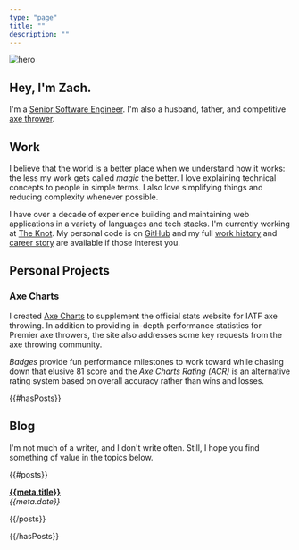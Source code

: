 ```yaml
---
type: "page"
title: ""
description: ""
---
```


![hero](data:image/jpg;base64,{{>hero}})

## Hey, I'm Zach.

I'm a [Senior Software Engineer](#work). I'm also a husband, father, and competitive [axe thrower](https://axescores.com/player/1207260).

## Work

I believe that the world is a better place when we understand how it works: the less my work gets called *magic* the better. I love explaining technical concepts to people in simple terms. I also love simplifying things and reducing complexity whenever possible.

I have over a decade of experience building and maintaining web applications in a variety of languages and tech stacks. I'm currently working at [The Knot](https://www.theknot.com). My personal code is on [GitHub](https://github.com/ZacharyGodfrey) and my full [work history](/work) and [career story](/career) are available if those interest you.

## Personal Projects

### Axe Charts

I created [Axe Charts](https://axecharts.com) to supplement the official stats website for IATF axe throwing. In addition to providing in-depth performance statistics for Premier axe throwers, the site also addresses some key requests from the axe throwing community.

*Badges* provide fun performance milestones to work toward while chasing down that elusive 81 score and the *Axe Charts Rating (ACR)* is an alternative rating system based on overall accuracy rather than wins and losses.

{{#hasPosts}}

## Blog

I'm not much of a writer, and I don't write often. Still, I hope you find something of value in the topics below.

{{#posts}}

**[{{meta.title}}](/{{{uri}}})**\
*{{meta.date}}*

{{/posts}}

{{/hasPosts}}
